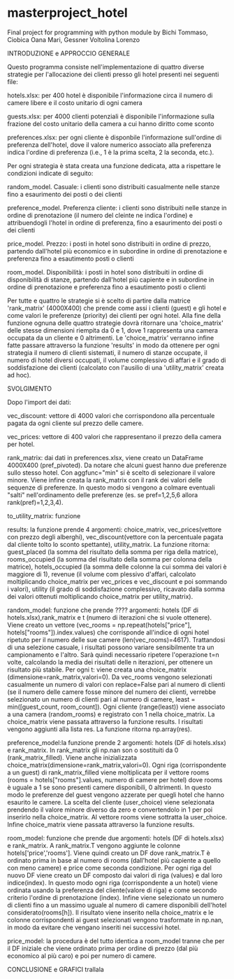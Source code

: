 # masterproject_hotel
Final project for programming with python module by Bichi Tommaso, Ciobica Oana Mari, Gessner Voltolina Lorenzo

INTRODUZIONE e APPROCCIO GENERALE

Questo programma consiste nell'implementazione di quattro diverse strategie per l'allocazione dei clienti presso gli hotel presenti nei seguenti file:

hotels.xlsx: per 400 hotel è disponibile l'informazione circa il numero di camere libere e il costo unitario di ogni camera

guests.xlsx: per 4000 clienti potenziali è disponibile l'informazione sulla frazione del costo unitario della camera a cui hanno diritto come sconto

preferences.xlsx: per ogni cliente è disponbile l'informazione sull'ordine di preferenza dell'hotel, dove il valore numerico associato alla preferenza indica l'ordine di preferenza (i.e., 1 è la prima scelta, 2 la seconda, etc.).

Per ogni strategia è stata creata una funzione dedicata, atta a rispettare le condizioni indicate di seguito:

random_model. Casuale: i clienti sono distribuiti casualmente nelle stanze fino a esaurimento dei posti o dei clienti

preference_model. Preferenza cliente: i clienti sono distribuiti nelle stanze in ordine di prenotazione (il numero del cleinte ne indica l'ordine) e attribuendogli l'hotel in ordine di preferenza, fino a esaurimento dei posti o dei clienti

price_model. Prezzo: i posti in hotel sono distribuiti in ordine di prezzo, partendo dall'hotel più economico e in subordine in ordine di prenotazione e preferenza fino a esautimento posti o clienti 

room_model. Disponibilità: i posti in hotel sono distribuiti in ordine di disponibilità di stanze, partendo dall'hotel più capiente e in subordine in ordine di prenotazione e preferenza fino a esautimento posti o clienti 


Per tutte e quattro le strategie si è scelto di partire dalla matrice 'rank_matrix' (4000X400) che prende come assi i clienti (guest) e gli hotel e come valori le preferenze (priority) dei clienti per ogni hotel. Alla fine della funzione ognuna delle quattro strategie dovrà ritornare una 'choice_matrix' delle stesse dimensioni riempita da 0 e 1, dove 1 rappresenta una camera occupata da un cliente  e 0 altrimenti. Le  'choice_matrix' verranno infine fatte passare attraverso la funzione 'results' in modo da ottenere per ogni strategia il numero di clienti sistemati, il numero di stanze occupate, il numero di hotel diversi occupati, il volume complessivo di affari e il grado di soddisfazione dei clienti (calcolato con l'ausilio di una 'utility_matrix' creata ad hoc).



SVOLGIMENTO

Dopo l'import dei dati:

vec_discount: vettore di 4000 valori che corrispondono alla percentuale pagata da ogni cliente sul prezzo delle camere. 

vec_prices: vettore di 400 valori che rappresentano il prezzo della camera per hotel.

rank_matrix: dai dati in preferences.xlsx, viene creato un DataFrame 4000X400 (pref_pivoted). Da notare che alcuni guest hanno due preferenze sullo stesso hotel. Con aggfunc="min" si è scelto di selezionare il valore minore. Viene infine creata la rank_matrix con il rank dei valori delle sequenze di preferenze. In questo modo si vengono a colmare eventuali "salti" nell'ordinamento delle preferenze (es. se pref=1,2,5,6 allora rank(pref)=1,2,3,4).

to_utility_matrix: funzione

results: la funzione prende 4 argomenti: choice_matrix, vec_prices(vettore con prezzo degli alberghi), vec_discount(vettore con la percentuale pagata dal cliente tolto lo sconto spettante), utility_matrix. La funzione ritorna: guest_placed (la somma del risultato della somma per riga della matrice), rooms_occupied (la somma del risultato della somma per colonna della matrice), hotels_occupied (la somma delle colonne la cui somma dei valori è maggiore di 1), revenue (il volume com plessivo d'affari, calcolato moltiplicando choice_matrix per vec_prices e vec_discount e poi sommando i valori), utility (il grado di soddisfazione complessivo, ricavato dalla somma dei valori ottenuti moltiplicando choice_matrix per utility_matrix).

random_model: funzione che prende ???? argomenti: hotels (DF di hotels.xlsx),rank_matrix e t (numero di iterazioni che si vuole ottenere). Viene creato un vettore (vec_rooms = np.repeat(hotels["price"], hotels["rooms"]).index.values) che corrisponde all'indice di ogni hotel ripetuto per il numero delle sue camere (len(vec_rooms)=4617). Trattandosi di una selezione casuale, i risultati possono variare sensibilmente tra un campionamento e l'altro. Sarà quindi necessario ripetere l'operazione t=n volte, calcolando la media dei risultati delle n iterazioni, per ottenere un risultato più stabile. 
Per ogni t: viene creata una choice_matrix (dimensione=rank_matrix,valori=0). Da vec_rooms vengono selezionati casualmente un numero di valori con replace=False pari al numero di clienti (se il numero delle camere fosse minore del numero dei clienti, verrebbe selezionato un numero di clienti pari al numero di camere, least = min([guest_count, room_count]). Ogni cliente (range(least)) viene associato a una camera (random_rooms) e registrato con 1 nella choice_matrix. La choice_matrix viene passata attraverso la funzione results. I risultati vengono aggiunti alla lista res.
La funzione ritorna np.array(res).

preference_model:la funzione prende 2 argomenti: hotels (DF di hotels.xlsx) e rank_matrix. In rank_matrix gli np.nan son o sostituiti da 0 (rank_matrix_filled). Viene anche inizializzata choice_matrix(dimensione=rank_matrix,valori=0). Ogni riga (corrispondente a un guest) di rank_matrix_filled viene moltiplicata per il vettore rooms (rooms = hotels["rooms"].values, numero di camere per hotel) dove rooms è uguale a 1 se sono presenti camere disponibili, 0 altrimenti. In questo modo le preferenze del guest vengono azzerate per quegli hotel che hanno esaurito le camere. La scelta del cliente (user_choice) viene selezionata prendendo il valore minore diverso da zero e convertendolo in 1 per poi inserirlo nella choice_matrix. Al vettore rooms viene sottratta la user_choice. Infine choice_matrix viene passata attraverso la funzione results.

room_model: funzione che prende due argomenti: hotels (DF di hotels.xlsx) e rank_matrix. A rank_matrix.T vengono aggiunte le colonne hotels['price','rooms']. Viene quindi creato un DF dove rank_matrix.T è ordinato prima in base al numero di rooms (dall'hotel più capiente a quello con meno camere) e price come seconda condizione. Per ogni riga del nuovo DF viene creato un DF composto dai valori di riga (values) e dal loro indice(index). In questo modo ogni riga (corrispondente a un hotel) viene ordinata usando la preferenza del cliente(valore di riga) e come secondo criterio l'ordine di prenotazione (index). Infine viene selezionato un numero di clienti fino a un massimo uguale al numero di camere disponibili dell'hotel considerato(rooms[h]). Il risultato viene inserito nella choice_matrix e le colonne corrispondenti ai guest selezionati vengono trasformate in np.nan, in modo da evitare che vengano inseriti nei successivi hotel.

price_model: la procedura è del tutto identica a room_model tranne che per il DF iniziale che viene ordinato prima per ordine di prezzo (dal più economico al più caro) e poi per numero di camere.

CONCLUSIONE e GRAFICI
trallala


